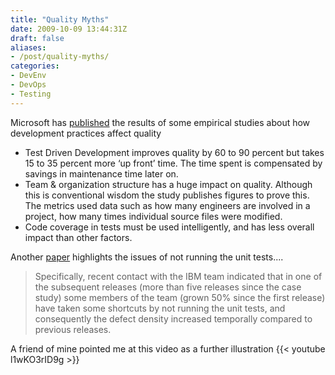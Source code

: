 ```yaml
---
title: "Quality Myths"
date: 2009-10-09 13:44:31Z
draft: false
aliases:
- /post/quality-myths/
categories:
- DevEnv
- DevOps
- Testing
---
```

Microsoft has [published](http://research.microsoft.com/en-us/news/features/nagappan-100609.aspx) the results of some empirical studies about how development practices affect quality

* Test Driven Development improves quality by 60 to 90 percent but takes 15 to 35 percent more ‘up front’ time. The time spent is compensated by savings in maintenance time later on.
* Team & organization structure has a huge impact on quality. Although this is conventional wisdom the study publishes figures to prove this. The metrics used data such as how many engineers are involved in a project, how many times individual source files were modified.
* Code coverage in tests must be used intelligently, and has less overall impact than other factors.

Another [paper](http://research.microsoft.com/en-us/projects/esm/nagappan_tdd.pdf) highlights the issues of not running the unit tests....

> Specifically, recent contact with the IBM team indicated that in one of the subsequent releases (more than five releases since the case study) some members of the team (grown 50% since the first release) have taken some shortcuts by not running the unit tests, and consequently the defect density increased temporally compared to previous releases.

A friend of mine pointed me at this video as a further illustration {{< youtube l1wKO3rID9g >}}